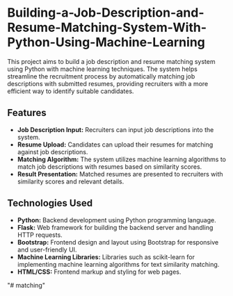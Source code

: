 # Building-a-Job-Description-and-Resume-Matching-System-With-Python-Using-Machine-Learning


This project aims to build a job description and resume matching system using Python with machine learning techniques. The system helps streamline the recruitment process by automatically matching job descriptions with submitted resumes, providing recruiters with a more efficient way to identify suitable candidates.

## Features

- **Job Description Input:** Recruiters can input job descriptions into the system.
- **Resume Upload:** Candidates can upload their resumes for matching against job descriptions.
- **Matching Algorithm:** The system utilizes machine learning algorithms to match job descriptions with resumes based on similarity scores.
- **Result Presentation:** Matched resumes are presented to recruiters with similarity scores and relevant details.

## Technologies Used

- **Python:** Backend development using Python programming language.
- **Flask:** Web framework for building the backend server and handling HTTP requests.
- **Bootstrap:** Frontend design and layout using Bootstrap for responsive and user-friendly UI.
- **Machine Learning Libraries:** Libraries such as scikit-learn for implementing machine learning algorithms for text similarity matching.
- **HTML/CSS:** Frontend markup and styling for web pages.



"# matching" 
